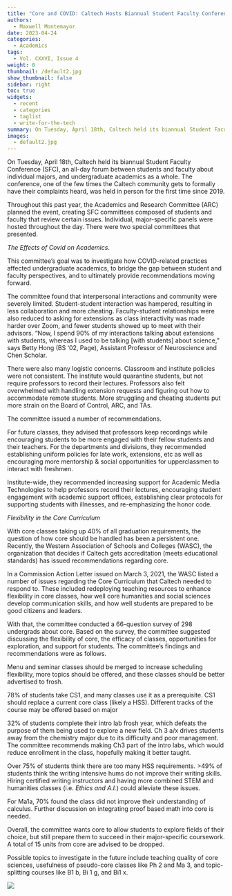 ```yaml
---
title: "Core and COVID: Caltech Hosts Biannual Student Faculty Conference"
authors:
  - Maxwell Montemayor
date: 2023-04-24
categories:
  - Academics
tags:
  - Vol. CXXVI, Issue 4
weight: 0
thumbnail: /default2.jpg
show_thumbnail: false
sidebar: right
toc: true
widgets:
  - recent
  - categories
  - taglist
  - write-for-the-tech
summary: On Tuesday, April 18th, Caltech held its biannual Student Faculty Conference (SFC), an all-day forum between students and faculty.
images:
  - default2.jpg
---
```


On Tuesday, April 18th, Caltech held its biannual Student Faculty Conference (SFC), an all-day forum between students and faculty about individual majors, and undergraduate academics as a whole. The conference, one of the few times the Caltech community gets to formally have their complaints heard, was held in person for the first time since 2019. 

Throughout this past year, the Academics and Research Committee (ARC) planned the event, creating SFC committees composed of students and faculty that review certain issues. Individual, major-specific panels were hosted throughout the day. There were two special committees that presented.

_The Effects of Covid on Academics_. 

This committee’s goal was to investigate how COVID-related practices affected undergraduate academics, to bridge the gap between student and faculty perspectives, and to ultimately provide recommendations moving forward. 

The committee found that interpersonal interactions and community were severely limited. Student-student interaction was hampered, resulting in less collaboration and more cheating. Faculty-student relationships were also reduced to asking for extensions as class interactivity was made harder over Zoom, and fewer students showed up to meet with their advisors. “Now, I spend 90% of my interactions talking about extensions with students, whereas I used to be talking [with students] about science,” says Betty Hong (BS ‘02, Page), Assistant Professor of Neuroscience and Chen Scholar. 

There were also many logistic concerns. Classroom and institute policies were not consistent. The institute would quarantine students, but not require professors to record their lectures. Professors also felt overwhelmed with handling extension requests and figuring out how to accommodate remote students. More struggling and cheating students put more strain on the Board of Control, ARC, and TAs.

The committee issued a number of recommendations.

For future classes, they advised that professors keep recordings while encouraging students to be more engaged with their fellow students and their teachers. For the departments and divisions, they recommended establishing uniform policies for late work, extensions, etc as well as encouraging more mentorship & social opportunities for upperclassmen to interact with freshmen. 

Institute-wide, they recommended increasing support for Academic Media Technologies to help professors record their lectures, encouraging student engagement with academic support offices, establishing clear protocols for supporting students with illnesses, and re-emphasizing the honor code.

_Flexibility in the Core Curriculum_

With core classes taking up 40% of all graduation requirements, the question of how core should be handled has been a persistent one. Recently, the Western Association of Schools and Colleges (WASC), the organization that decides if Caltech gets accreditation (meets educational standards) has issued recommendations regarding core.

In a Commission Action Letter issued on March 3, 2021, the WASC listed a number of issues regarding the Core Curriculum that Caltech needed to respond to. These included redeploying teaching resources to enhance flexibility in core classes, how well core humanities and social sciences develop communication skills, and how well students are prepared to be good citizens and leaders.

With that, the committee conducted a 66-question survey of 298 undergrads about core. Based on the survey, the committee suggested discussing the flexibility of core, the efficacy of classes, opportunities for exploration, and support for students. The committee’s findings and recommendations were as follows.

Menu and seminar classes should be merged to increase scheduling flexibility, more topics should be offered, and these classes should be better advertised to frosh. 

78% of students take CS1, and many classes use it as a prerequisite. CS1 should replace a current core class (likely a HSS). Different tracks of the course may be offered based on major

32% of students complete their intro lab frosh year, which defeats the purpose of them being used to explore a new field.  Ch 3 a/x drives students away from the chemistry major due to its difficulty and poor management. The committee recommends making Ch3 part of the intro labs, which would reduce enrollment in the class, hopefully making it better taught.

Over 75% of students think there are too many HSS requirements. >49% of students think the writing intensive hums do not improve their writing skills. Hiring certified writing instructors and having more combined STEM and humanities classes (i.e. _Ethics and A.I._) could alleviate these issues.

For Ma1a, 70% found the class did not improve their understanding of calculus. Further discussion on integrating proof based math into core is needed.

Overall, the committee wants core to allow students to explore fields of their choice, but still prepare them to succeed in their major-specific coursework. A total of 15 units from core are advised to be dropped.

Possible topics to investigate in the future include teaching quality of core sciences, usefulness of pseudo-core classes like Ph 2 and Ma 3, and topic-splitting courses like B1 b, Bi 1 g, and Bi1 x.

![](/img/2023/04/24/sfc_frosh_sched.png)